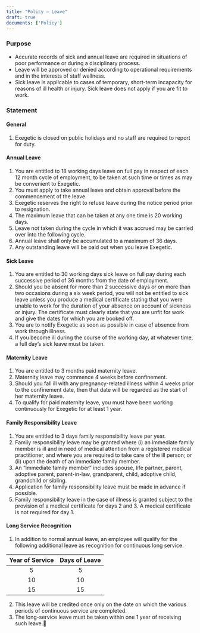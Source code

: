 ```yaml
---
title: "Policy – Leave"
draft: true
documents: ['Policy']
---
```



### Purpose

- Accurate records of sick and annual leave are required in situations of poor performance or during a disciplinary process.
- Leave will be approved or denied according to operational requirements and in the interests of staff wellness.
- Sick leave is applicable to cases of temporary, short-term incapacity for reasons of ill health or injury. Sick leave does not apply if you are fit to work.

### Statement

#### General

1. Exegetic is closed on public holidays and no staff are required to report for duty.

#### Annual Leave

1. You are entitled to 18 working days leave on full pay in respect of each 12 month cycle of employment, to be taken at such time or times as may be convenient to Exegetic.
2. You must apply to take annual leave and obtain approval before the commencement of the leave.
3. Exegetic reserves the right to refuse leave during the notice period prior to resignation.
4. The maximum leave that can be taken at any one time is 20 working days.
5. Leave not taken during the cycle in which it was accrued may be carried over into the following cycle.
6. Annual leave shall only be accumulated to a maximum of 36 days.
7. Any outstanding leave will be paid out when you leave Exegetic.

#### Sick Leave

1. You are entitled to 30 working days sick leave on full pay during each successive period of 36 months from the date of employment.
2. Should you be absent for more than 2 successive days or on more than two occasions during a six week period, you will not be entitled to sick leave unless you produce a medical certificate stating that you were unable to work for the duration of your absence on account of sickness or injury. The certificate must clearly state that you are unfit for work and give the dates for which you are booked off.
3. You are to notify Exegetic as soon as possible in case of absence from work through illness.
4. If you become ill during the course of the working day, at whatever time, a full day’s sick leave must be taken.

#### Maternity Leave

1. You are entitled to 3 months paid maternity leave.
2. Maternity leave may commence 4 weeks before confinement.
3. Should you fall ill with any pregnancy-related illness within 4 weeks prior to the confinement date, then that date will be regarded as the start of her maternity leave.
4. To qualify for paid maternity leave, you must have been working continuously for Exegetic for at least 1 year.

#### Family Responsibility Leave

1. You are entitled to 3 days family responsibility leave per year.
2. Family responsibility leave may be granted where (i) an immediate family member is ill and in need of medical attention from a registered medical practitioner, and where you are required to take care of the ill person; or (ii) upon the death of an immediate family member.
3. An “immediate family member” includes spouse, life partner, parent, adoptive parent, parent-in-law, grandparent, child, adoptive child, grandchild or sibling.
4. Application for family responsibility leave must be made in advance if possible.
5. Family responsibility leave in the case of illness is granted subject to the provision of a medical certificate for days 2 and 3. A medical certificate is not required for day 1.

#### Long Service Recognition

1. In addition to normal annual leave, an employee will qualify for the following additional leave as recognition for continuous long service.


|Year of Service|Days of Leave|
|:--------------:|:------------:|
|5 | 5|
|10 | 10|
|15 | 15|


2. This leave will be credited once only on the date on which the various periods of continuous service are completed.
3. The long-service leave must be taken within one 1 year of receiving such leave.
